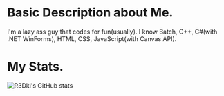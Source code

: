 # Basic Description about Me.
I'm a lazy ass guy that codes for fun(usually).
I know Batch, C++, C#(with .NET WinForms), HTML, CSS, JavaScript(with Canvas API).
# My Stats.

![R3Dki's GitHub stats](https://github-readme-stats.vercel.app/api?username=R3Dki&theme=codeSTACKr&show_icons=true)
